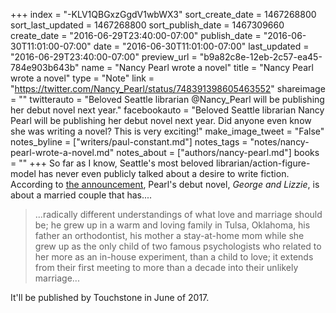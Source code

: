 +++
index = "-KLV1QBGxzGgdV1wbWX3"
sort_create_date = 1467268800
sort_last_updated = 1467268800
sort_publish_date = 1467309660
create_date = "2016-06-29T23:40:00-07:00"
publish_date = "2016-06-30T11:01:00-07:00"
date = "2016-06-30T11:01:00-07:00"
last_updated = "2016-06-29T23:40:00-07:00"
preview_url = "b9a82c8e-12eb-2c57-ea45-784e903b643b"
name = "Nancy Pearl wrote a novel"
title = "Nancy Pearl wrote a novel"
type = "Note"
link = "https://twitter.com/Nancy_Pearl/status/748391398605463552"
shareimage = ""
twitterauto = "Beloved Seattle librarian @Nancy_Pearl will be publishing her debut novel next year."
facebookauto = "Beloved Seattle librarian Nancy Pearl will be publishing her debut novel next year. Did anyone even know she was writing a novel? This is very exciting!"
make_image_tweet = "False"
notes_byline = ["writers/paul-constant.md"]
notes_tags = "notes/nancy-pearl-wrote-a-novel.md"
notes_about = ["authors/nancy-pearl.md"]
books = ""
+++
So far as I know, Seattle's most beloved librarian/action-figure-model has never even publicly talked about a desire to write fiction. According to [the announcement](http://www.victoriasanders.com/librarian-nancy-pearl-s-debut-novel-sold-to-touchstone), Pearl's debut novel, *George and Lizzie*, is about a married couple that has....

<blockquote>...radically different understandings of what love and marriage should be; he grew up in a warm and loving family in Tulsa, Oklahoma, his father an orthodontist, his mother a stay-at-home mom while she grew up as the only child of two famous psychologists who related to her more as an in-house experiment, than a child to love; it extends from their first meeting to more than a decade into their unlikely marriage...</blockquote>

It'll be published by Touchstone in June of 2017.